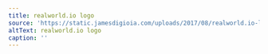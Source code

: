 ```yaml
---
title: realworld.io logo
source: 'https://static.jamesdigioia.com/uploads/2017/08/realworld.io-logo.png'
altText: realworld.io logo
caption: ''
---
```


